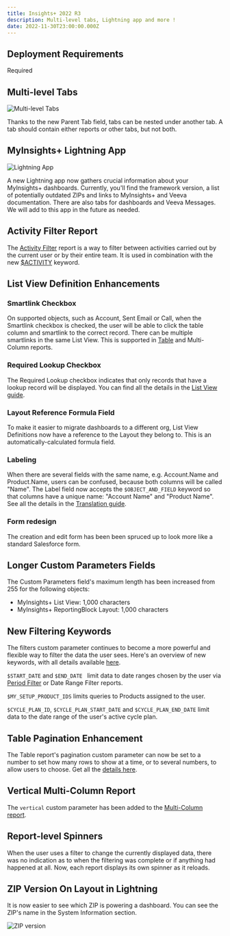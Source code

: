 ```yaml
---
title: Insights+ 2022 R3
description: Multi-level tabs, Lightning app and more !
date: 2022-11-30T23:00:00.000Z
---
```


## Deployment Requirements

<feature-badges package zip>Required</feature-badges>

## Multi-level Tabs

![Multi-level Tabs](/static/img/release-2022R3-nested-tabs.png "Multi-level Tabs")

Thanks to the new Parent Tab field, tabs can be nested under another tab. A tab should contain either reports or other tabs, but not both.

## MyInsights+ Lightning App

![Lightning App](/static/img/release-2022R3-lightning-app.png "Lightning App")

A new Lightning app now gathers crucial information about your MyInsights+ dashboards. Currently, you'll find the framework version, a list of potentially outdated ZIPs and links to MyInsights+ and Veeva documentation. There are also tabs for dashboards and Veeva Messages. We will add to this app in the future as needed.

## Activity Filter Report

The [Activity Filter](/reports/activity-filter) report is a way to filter between activities carried out by the current user or by their entire team. It is used in combination with the new [$ACTIVITY](/references/custom-parameters-list-view#keywords) keyword.

## List View Definition Enhancements

### Smartlink Checkbox

On supported objects, such as Account, Sent Email or Call, when the Smartlink checkbox is checked, the user will be able to click the table column and smartlink to the correct record. There can be multiple smartlinks in the same List View. This is supported in [Table](/reports/table) and Multi-Column reports.

### Required Lookup Checkbox

The Required Lookup checkbox indicates that only records that have a lookup record will be displayed. You can find all the details in the [List View guide](/guides/customise-your-list-view-based-report#required-lookups).

### Layout Reference Formula Field

To make it easier to migrate dashboards to a different org, List View Definitions now have a reference to the Layout they belong to. This is an automatically-calculated formula field.

### Labeling

When there are several fields with the same name, e.g. Account.Name and Product.Name, users can be confused, because both columns will be called "Name". The Label field now accepts the `$OBJECT_AND_FIELD` keyword so that columns have a unique name: "Account Name" and "Product Name". See all the details in the [Translation guide](/guides/translations#list-view-definition-label).

### Form redesign

The creation and edit form has been been spruced up to look more like a standard Salesforce form.

## Longer Custom Parameters Fields

The Custom Parameters field's maximum length has been increased from 255 for the following objects:

- MyInsights+ List View: 1,000 characters
- MyInsights+ ReportingBlock Layout: 1,000 characters

## New Filtering Keywords

The filters custom parameter continues to become a more powerful and flexible way to filter the data the user sees. Here's an overview of new keywords, with all details available [here](/references/custom-parameters-list-view#keywords).

`$START_DATE` and `$END_DATE ` limit data to date ranges chosen by the user via [Period Filter](/reports/period-filter) or Date Range Filter reports.

`$MY_SETUP_PRODUCT_IDS` limits queries to Products assigned to the user.

`$CYCLE_PLAN_ID`, `$CYCLE_PLAN_START_DATE` and `$CYCLE_PLAN_END_DATE` limit data to the date range of the user's active cycle plan.

## Table Pagination Enhancement

The Table report's pagination custom parameter can now be set to a number to set how many rows to show at a time, or to several numbers, to allow users to choose. Get all the [details here](/reports/table#custom-parameters).

## Vertical Multi-Column Report

The `vertical` custom parameter has been added to the [Multi-Column report](/reports/multi-column#custom-parameters).

## Report-level Spinners

When the user uses a filter to change the currently displayed data, there was no indication as to when the filtering was complete or if anything had happened at all. Now, each report displays its own spinner as it reloads.

## ZIP Version On Layout in Lightning

It is now easier to see which ZIP is powering a dashboard. You can see the ZIP's name in the System Information section.

![ZIP version](/static/img/release-2022R3-zip-version.png "ZIP version")
